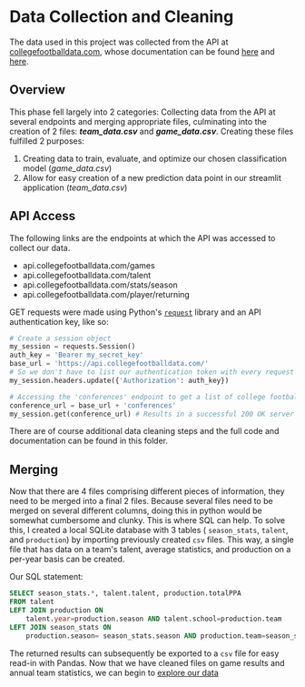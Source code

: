 # Data Collection and Cleaning

The data used in this project was collected from the API at [collegefootballdata.com](https://www.collegefootballdata.com/), whose documentation can be found [here](https://api.collegefootballdata.com/api/docs/?url=/api-docs.json#/) and [here](https://github.com/CFBD/cfbd-python).

## Overview
This phase fell largely into 2 categories: Collecting data from the API at several endpoints and merging appropriate files, culminating into the creation of 2 files: ***team_data.csv*** and ***game_data.csv***. Creating these files fulfilled 2 purposes:
1. Creating data to train, evaluate, and optimize our chosen classification model (*game_data.csv*)
2. Allow for easy creation of a new prediction data point in our streamlit application (*team_data.csv*)

## API Access
The following links are the endpoints at which the API was accessed to collect our data.
* api.collegefootballdata.com/games
* api.collegefootballdata.com/talent
* api.collegefootballdata.com/stats/season
* api.collegefootballdata.com/player/returning

GET requests were made using Python's [`request`](https://docs.python-requests.org/en/master/) library and an API authentication key, like so:
```python
# Create a session object
my_session = requests.Session()
auth_key = 'Bearer my_secret_key'
base_url = 'https://api.collegefootballdata.com/'
# So we don't have to list our authentication token with every request
my_session.headers.update({'Authorization': auth_key})

# Accessing the 'conferences' endpoint to get a list of college football conferences
conference_url = base_url + 'conferences'
my_session.get(conference_url) # Results in a successful 200 OK server response
```
There are of course additional data cleaning steps and the full code and documentation can be found in this folder.

## Merging
Now that there are 4 files comprising different pieces of information, they need to be merged into a final 2 files. Because several files need to be merged on several different columns, doing this in python would be somewhat cumbersome and clunky. This is where SQL can help. To solve this, I created a local SQLite database with 3 tables ( `season_stats`, `talent`, and `production`) by importing previously created `csv` files. This way, a single file that has data on a team's talent, average statistics, and production on a per-year basis can be created.

Our SQL statement:
```SQL
SELECT season_stats.*, talent.talent, production.totalPPA 
FROM talent 
LEFT JOIN production ON 
    talent.year=production.season AND talent.school=production.team 
LEFT JOIN season_stats ON 
    production.season= season_stats.season AND production.team=season_stats.team;
```

The returned results can subsequently be exported to a `csv` file for easy read-in with Pandas. Now that we have cleaned files on game results and annual team statistics, we can begin to [explore our data](https://github.com/DImsirovic/cfb_game_prediction/blob/main/eda/exploration.md)
